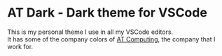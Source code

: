 # AT Dark - Dark theme for VSCode

This is my personal theme I use in all my VSCode editors.  
It has some of the company colors of [AT Computing](https://www.atcomputing.nl), the company that I work for.
